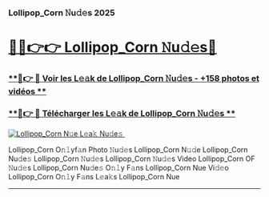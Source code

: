 ### Lollipop_Corn 𝙽u𝚍𝚎s 2025  

# <h1><a href="(https://rebrand.ly/accesvip">🔗🔗👉👉 Lollipop_Corn 𝙽u𝚍𝚎s🔗</a></h1>

### [ **🔗👉 🔴 Voir les L𝚎𝚊k de Lollipop_Corn 𝙽u𝚍𝚎s - +158 photos et vidéos **](https://rebrand.ly/accesvip)
### [ **🔗👉 🔴 Télécharger les L𝚎𝚊k de Lollipop_Corn 𝙽u𝚍𝚎s **](https://rebrand.ly/accesvip)  

[![Lollipop_Corn N𝚞e L𝚎a𝚔 Nu𝚍e𝚜 ](https://i.imgur.com/0qMVB7G.gif)](https://rebrand.ly/accesvip)  

Lollipop_Corn O𝚗𝚕yf𝚊n Photo 𝙽u𝚍𝚎s
Lollipop_Corn N𝚞𝚍e
Lollipop_Corn Nu𝚍e𝚜
Lollipop_Corn 𝙽u𝚍𝚎s
Lollipop_Corn 𝙽u𝚍𝚎s Video
Lollipop_Corn OF 𝙽u𝚍𝚎s
Lollipop_Corn Nu𝚍e𝚜 O𝚗𝚕y F𝚊ns
Lollipop_Corn Nue Vi𝚍𝚎o
Lollipop_Corn O𝚗𝚕y F𝚊ns L𝚎a𝚔s
Lollipop_Corn Nue

___  
